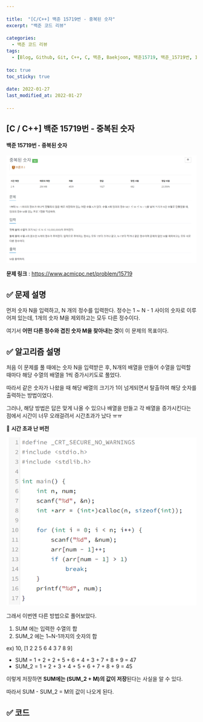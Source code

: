 ```yaml
---

title:  "[C/C++] 백준 15719번 - 중복된 숫자"
excerpt: "백준 코드 리뷰"

categories:
  - 백준 코드 리뷰
tags:
  - [Blog, Github, Git, C++, C, 백준, Baekjoon, 백준15719, 백준_15719번, 15719번, c++_15719, 15719_c++]

toc: true
toc_sticky: true

date: 2022-01-27
last_modified_at: 2022-01-27

---
```


## [C / C++] 백준 15719번 - 중복된 숫자

#### 백준 15719번 - 중복된 숫자

![15719-0](https://github.com/2hyunjinn/2hyunjinn.github.io/blob/master/images/2022-01-27-15719-posting/15719-0.PNG?raw=true)



**문제 링크** : <https://www.acmicpc.net/problem/15719>



## ✅ 문제 설명

먼저 숫자 N을 입력하고, N 개의 정수를 입력한다. 정수는 1 ~ N - 1 사이의 숫자로 이루어져 있는데, 1개의 숫자 M을 제외하고는 모두 다른 정수이다. 

여기서 **어떤 다른 정수와 겹친 숫자 M을 찾아내는 것**이 이 문제의 목표이다.



## ✅ 알고리즘 설명

처음 이 문제를 풀 때에는 숫자 N을 입력받은 후, N개의 배열을 만들어 수열을 입력할 때마다 해당 수열의 배열을 1씩 증가시키도로 풀었다. 

따라서 같은 숫자가 나왔을 때 해당 배열의 크기가 1이 넘게되면서 탈출하여 해당 숫자를 출력하는 방법이었다.

그러나, 해당 방법은 답은 맞게 나올 수 있으나 배열을 만들고 각 배열을 증가시킨다는 점에서 시간이 너무 오래걸려서 시간초과가 났다 ㅠㅠ



🔽 **시간 초과 난 버전**

![15719-1](https://github.com/2hyunjinn/2hyunjinn.github.io/blob/master/images/2022-01-27-15719-posting/15719-1.PNG?raw=true)



그래서 이번엔 다른 방법으로 풀어보았다.

1. SUM 에는 입력한 수열의 합
2. SUM_2 에는 1~N-1까지의 숫자의 합



ex) 10, [1 2 2 5 6 4 3 7 8 9]

* SUM = 1 + 2 + 2 + 5 + 6 + 4 + 3 + 7 + 8 + 9 = 47
* SUM_2 = 1 + 2 + 3 + 4 + 5 + 6 + 7 + 8 + 9   = 45



이렇게 저장하면 **SUM에는 (SUM_2 + M)의 값이 저장**된다는 사실을 알 수 있다.

따라서 SUM - SUM_2 = M의 값이 나오게 된다.



## ✅ 코드

<script src="https://gist.github.com/2hyunjinn/037f143b1cf27e90670686bd56963295.js"></script>

